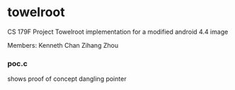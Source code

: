 # towelroot
CS 179F Project
Towelroot implementation for a modified android 4.4 image

Members:
Kenneth Chan
Zihang Zhou

### poc.c
shows proof of concept dangling pointer


